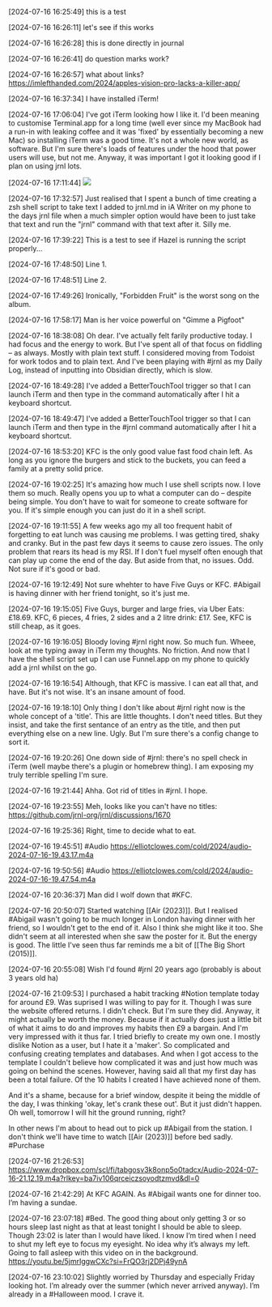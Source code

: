 [2024-07-16 16:25:49] this is a test

[2024-07-16 16:26:11] let's see if this works

[2024-07-16 16:26:28] this is done directly in journal

[2024-07-16 16:26:41] do question marks work?

[2024-07-16 16:26:57] what about links? https://imlefthanded.com/2024/apples-vision-pro-lacks-a-killer-app/

[2024-07-16 16:37:34] I have installed iTerm!

[2024-07-16 17:06:04] I've got iTerm looking how I like it.
I'd been meaning to customise Terminal.app for a long time (well ever since my MacBook had a run-in with leaking coffee and it was 'fixed' by essentially becoming a new Mac) so installing iTerm was a good time. It's not a whole new world, as software. But I'm sure there's loads of features under the hood that power users will use, but not me. Anyway, it was important I got it looking good if I plan on using jrnl lots.

[2024-07-16 17:11:44] ![](https://elliotclowes.com/cold/2024/iterm-cust.png)

[2024-07-16 17:32:57] Just realised that I spent a bunch of time creating a zsh shell script to take text I added to jrnl.md in iA Writer on my phone to the days jrnl file when a much simpler option would have been to just take that text and run the "jrnl" command with that text after it.
Silly me.

[2024-07-16 17:39:22] This is a test to see if Hazel is running the script properly...

[2024-07-16 17:48:50] Line 1.

[2024-07-16 17:48:51] Line 2.

[2024-07-16 17:49:26] Ironically, "Forbidden Fruit" is the worst song on the album.

[2024-07-16 17:58:17] Man is her voice powerful on "Gimme a Pigfoot"

[2024-07-16 18:38:08] Oh dear.
I've actually felt farily productive today. I had focus and the energy to work. But I've spent all of that focus on fiddling – as always. Mostly with plain text stuff. I considered moving from Todoist for work todos and to plain text. And I've been playing with #jrnl as my Daily Log, instead of inputting into Obsidian directly, which is slow.

[2024-07-16 18:49:28] I've added a BetterTouchTool trigger so that I can launch iTerm and then type in the  command automatically after I  hit a keyboard shortcut.

[2024-07-16 18:49:47] I've added a BetterTouchTool trigger so that I can launch iTerm and then type in the #jrnl command automatically after I  hit a keyboard shortcut.

[2024-07-16 18:53:20] KFC is the only good value fast food chain left. As long as you ignore the burgers and stick to the buckets, you can feed a family at a pretty solid price.

[2024-07-16 19:02:25] It's amazing how much I use shell scripts now.
I love them so much. Really opens you up to what a computer can do – despite being simple. You don't have to wait for someone to create software for you. If it's simple enough you can just do it in a shell script.

[2024-07-16 19:11:55] A few weeks ago my all too frequent habit of forgetting to eat lunch was causing me problems.
I was getting tired, shaky and cranky. But in the past few days it seems to cause zero issues. The only problem that rears its head is my RSI. If I don't fuel myself often enough that can play up come the end of the day. But aside from that, no issues. Odd. Not sure if it's good or bad.

[2024-07-16 19:12:49] Not sure whehter to have Five Guys or KFC.
#Abigail is having dinner with her friend tonight, so it's just me.

[2024-07-16 19:15:05] Five Guys, burger and large fries, via Uber Eats: £18.69.
KFC, 6 pieces, 4 fries, 2 sides and a 2 litre drink: £17. See, KFC is still cheap, as it goes.

[2024-07-16 19:16:05] Bloody loving #jrnl right now.
So much fun. Wheee, look at me typing away in iTerm my thoughts. No friction. And now that I have the shell script set up I can use Funnel.app on my phone to quickly add a jrnl whilst on the go.

[2024-07-16 19:16:54] Although, that KFC is massive.
I can eat all that, and have. But it's not wise. It's an insane amount of food.

[2024-07-16 19:18:10] Only thing I don't like about #jrnl right now is the whole concept of a 'title'.
This are little thoughts. I don't need titles. But they insist, and take the first sentance of an entry as the title, and then put everything else on a new line. Ugly. But I'm sure there's a config change to sort it.

[2024-07-16 19:20:26] One down side of #jrnl: there's no spell check in iTerm (well maybe there's a plugin or homebrew thing).
I am exposing my truly terrible spelling I'm sure.

[2024-07-16 19:21:44] Ahha.
Got rid of titles in #jrnl. I hope.

[2024-07-16 19:23:55] Meh, looks like you can't have no titles: https://github.com/jrnl-org/jrnl/discussions/1670

[2024-07-16 19:25:36] Right, time to decide what to eat.

[2024-07-16 19:45:51] #Audio https://elliotclowes.com/cold/2024/audio-2024-07-16-19.43.17.m4a

[2024-07-16 19:50:56] #Audio https://elliotclowes.com/cold/2024/audio-2024-07-16-19.47.54.m4a

[2024-07-16 20:36:37] Man did I wolf down that #KFC.

[2024-07-16 20:50:07] Started watching [[Air (2023)]].
But I realised #Abigail wasn't going to be much longer in London having dinner with her friend, so I wouldn't get to the end of it. Also I think she might like it too. She didn't seem at all interested when she saw the poster for it. But the energy is good. The little I've seen thus far reminds me a bit of [[The Big Short (2015)]].

[2024-07-16 20:55:08] Wish I'd found #jrnl 20 years ago (probably is about 3 years old ha)

[2024-07-16 21:09:53] I purchased a habit tracking #Notion template today for around £9. Was suprised I was willing to pay for it. Though I was sure the website offered returns. I didn't check. But I'm sure they did. Anyway, it might actually be worth the money. Because if it actually does just a little bit of what it aims to do and improves my habits then £9 a bargain. And I'm very impressed with it thus far. I tried briefly to create my own one. I mostly dislike Notion as a user, but I hate it a 'maker'. So complicated and confusing creating templates and databases. And when I got access to the template I couldn't believe how complicated it was and just how much was going on behind the scenes.
However, having said all that my first day has been a total failure. Of the 10 habits I created I have achieved none of them.

And it's a shame, because for a brief window, despite it being the middle of the day, I was thinking 'okay, let's crank these out'. But it just didn't happen. Oh well, tomorrow I will hit the ground running, right?

In other news I'm about to head out to pick up #Abigail from the station. I don't think we'll have time to watch [[Air (2023)]] before bed sadly. #Purchase

[2024-07-16 21:26:53] https://www.dropbox.com/scl/fi/tabgosv3k8onp5o0tadcx/Audio-2024-07-16-21.12.19.m4a?rlkey=ba7iv106qrceiczsoyodtzmvd&dl=0

[2024-07-16 21:42:29] At KFC AGAIN. As #Abigail wants one for dinner too. I’m having a sundae.

[2024-07-16 23:07:18] #Bed. The good thing about only getting 3 or so hours sleep last night as that at least tonight I should be able to sleep. Though 23:02 is later than I would have liked. I know I’m tired when I need to shut my left eye to focus my eyesight. No idea why it’s always my left. Going to fall asleep with this video on in the background. https://youtu.be/5jmrIggwCXc?si=FrQO3rj2DPj49ynA

[2024-07-16 23:10:02] Slightly worried by Thursday and especially Friday looking hot. I’m already over the summer (which never arrived anyway). I’m already in a #Halloween mood. I crave it.

